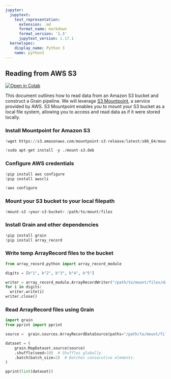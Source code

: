 ```yaml
---
jupyter:
  jupytext:
    text_representation:
      extension: .md
      format_name: markdown
      format_version: '1.3'
      jupytext_version: 1.17.1
  kernelspec:
    display_name: Python 3
    name: python3
---
```


<!-- #region id="Xz3HnUBqWlWf" -->
## Reading from AWS S3

[![Open in Colab](https://colab.research.google.com/assets/colab-badge.svg)](https://colab.research.google.com/github/google/grain/blob/main/docs/tutorials/data_sources/load_from_s3_tutorial.ipynb)

This document outlines how to read data from an Amazon S3 bucket and construct a Grain pipeline. We will leverage [S3 Mountpoint](https://docs.aws.amazon.com/AmazonS3/latest/userguide/mountpoint.html), a service provided by AWS. S3 Mountpoint enables you to mount your S3 bucket as a local file system, allowing you to access and read data as if it were stored locally.
<!-- #endregion -->

<!-- #region id="8Q4NLlCnWlWf" -->
### Install Mountpoint for Amazon S3
<!-- #endregion -->

```python id="K6UTOyamWlWf"
!wget https://s3.amazonaws.com/mountpoint-s3-release/latest/x86_64/mount-s3.deb
```

```python id="iHA-C85NhwFJ"
!sudo apt-get install -y ./mount-s3.deb
```

<!-- #region id="Y4cIxXULe8kB" -->
### Configure AWS credentials
<!-- #endregion -->

```python id="8fhEOwxcWlWf"
!pip install aws configure
!pip install awscli
```

```python id="5Lt_644G7G9R"
!aws configure
```

<!-- #region id="qRezs5v-e8kB" -->
### Mount your S3 bucket to your local filepath
<!-- #endregion -->

```python id="G6boYrD5WlWf"
!mount-s3 <your-s3-bucket> /path/to/mount/files
```

<!-- #region id="KoquHCPMe8kB" -->
### Install Grain and other dependencies
<!-- #endregion -->

```python id="3BZP9fBiWlWf"
!pip install grain
!pip install array_record
```

<!-- #region id="4eESJ_qFic0B" -->
### Write temp ArrayRecord files to the bucket
<!-- #endregion -->

```python id="xVGVuDKNic0B"
from array_record.python import array_record_module

digits = [b"1", b"2", b"3", b"4", b"5"]

writer = array_record_module.ArrayRecordWriter("/path/to/mount/files/data.array_record")
for i in digits:
  writer.write(i)
writer.close()
```

<!-- #region id="KtAwV_Sgic0B" -->
### Read ArrayRecord files using Grain
<!-- #endregion -->

```python id="3l4Pnc4bWlWf"
import grain
from pprint import pprint

source =  grain.sources.ArrayRecordDataSource(paths="/path/to/mount/files/data.array_record")

dataset = (
    grain.MapDataset.source(source)
    .shuffle(seed=10)  # Shuffles globally.
    .batch(batch_size=2)  # Batches consecutive elements.
)

pprint(list(dataset))
```
